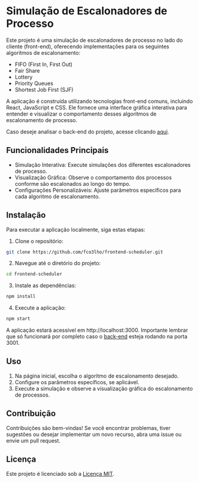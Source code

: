 # Simulação de Escalonadores de Processo

Este projeto é uma simulação de escalonadores de processo no lado do cliente (front-end), oferecendo implementações para os seguintes algoritmos de escalonamento:

* FIFO (First In, First Out)
* Fair Share
* Lottery
* Priority Queues
* Shortest Job First (SJF)

A aplicação é construída utilizando tecnologias front-end comuns, incluindo React, JavaScript e CSS. Ele fornece uma interface gráfica interativa para entender e visualizar o comportamento desses algoritmos de escalonamento de processo.

Caso deseje analisar o back-end do projeto, acesse clicando [aqui](https://github.com/farinellizin/scheduler-backend).

## Funcionalidades Principais

* Simulação Interativa: Execute simulações dos diferentes escalonadores de processo.
* Visualização Gráfica: Observe o comportamento dos processos conforme são escalonados ao longo do tempo.
* Configurações Personalizáveis: Ajuste parâmetros específicos para cada algoritmo de escalonamento.

## Instalação

Para executar a aplicação localmente, siga estas etapas:

1. Clone o repositório:

```bash
git clone https://github.com/fco3lho/frontend-scheduler.git
```

2. Navegue até o diretório do projeto:

```bash
cd frontend-scheduler
```

3. Instale as dependências:

```bash
npm install
```

4. Execute a aplicação:

```bash
npm start
```

A aplicação estará acessível em http://localhost:3000. Importante lembrar que só funcionará por completo caso o [back-end](https://github.com/farinellizin/scheduler-backend) esteja rodando na porta 3001.

## Uso

1. Na página inicial, escolha o algoritmo de escalonamento desejado.
2. Configure os parâmetros específicos, se aplicável.
3. Execute a simulação e observe a visualização gráfica do escalonamento de processos.

## Contribuição

Contribuições são bem-vindas! Se você encontrar problemas, tiver sugestões ou desejar implementar um novo recurso, abra uma issue ou envie um pull request.

## Licença

Este projeto é licenciado sob a [Licença MIT](https://pt.wikipedia.org/wiki/Licença_MIT).